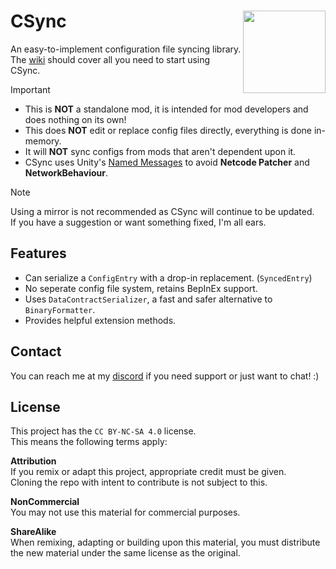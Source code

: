 # CSync <img align="right" width="132" height="132" src="https://media.discordapp.net/attachments/1215227926354731029/1217977613176410242/CSyncV69.png?ex=6605fd0b&is=65f3880b&hm=e037a52acf909f9b1605fcaaa67bdb16a41ba194ad04c2cddd675f588d56a4a9&=&format=webp&quality=lossless&width=408&height=408">
An easy-to-implement configuration file syncing library.<br>
The [wiki](https://github.com/Owen3H/CSync/wiki) should cover all you need to start using CSync.

> [!IMPORTANT]
> - This is **NOT** a standalone mod, it is intended for mod developers and does nothing on its own!<br>
> - This does **NOT** edit or replace config files directly, everything is done in-memory.<br>
> - It will **NOT** sync configs from mods that aren't dependent upon it.<br>
> - CSync uses Unity's [Named Messages](https://docs-multiplayer.unity3d.com/netcode/current/advanced-topics/message-system/custom-messages/#name-message-example) to avoid **Netcode Patcher** and **NetworkBehaviour**.

> [!NOTE]
> Using a mirror is not recommended as CSync will continue to be updated.\
> If you have a suggestion or want something fixed, I'm all ears.

## Features
- Can serialize a `ConfigEntry` with a drop-in replacement. (`SyncedEntry`)
- No seperate config file system, retains BepInEx support.
- Uses `DataContractSerializer`, a fast and safer alternative to `BinaryFormatter`.
- Provides helpful extension methods.

## Contact
You can reach me at my [discord](https://discord.gg/CMyTmUMP2P) if you need support or just want to chat! :)

## License
This project has the `CC BY-NC-SA 4.0` license.<br>
This means the following terms apply:

**Attribution**<br>
If you remix or adapt this project, appropriate credit must be given.<br>
Cloning the repo with intent to contribute is not subject to this.

**NonCommercial**<br>
You may not use this material for commercial purposes.

**ShareAlike**<br>
When remixing, adapting or building upon this material, you must
distribute the new material under the same license as the original.

